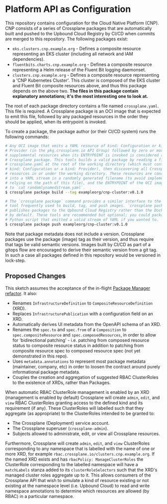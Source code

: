 # Platform API as Configuration

This repository contains configuration for the Cloud Native Platform (CNP). CNP
consists of a series of Crossplane packages that are automatically built and
pushed to the Upbound Cloud Registry by CI/CD when commits are merged to this
repository. The following packages exist:

* `eks.clusters.cnp.example.org` - Defines a composite resource representing an
  EKS cluster (including all network and IAM dependencies).
* `fluentbits.charts.cnp.example.org` - Defines a composite resource
  representing a Helm release of the Fluent Bit logging daemonset.
* `clusters.cnp.example.org` - Defines a composite resource representing a 'CNP
  Kubernetes Cluster'. This cluster is composed of the EKS cluster and Fluent
  Bit composite resources above, and thus this package depends on the above two.
  **The files in this package contain explanatory annotations; it's the most
  interesting one to look at.**

The root of each package directory contains a file named `crossplane.yaml`. This
file is required. A Crossplane package is an OCI image that is expected to emit
this file, followed by any packaged resources in the order they should be
applied, when its entrypoint is invoked.

To create a package, the package author (or their CI/CD system) runs the
following commands:

```bash
# Any OCI image that omits a YAML resource of kind: Configuration or kind:
# Provider (in the pkg.crossplane.io API Group) followed by zero or more
# supplemental resources when its ENTRYPOINT is invoked is considered a valid
# Crossplane package. This tools builds a valid package by reading a file named
# crossplane.yaml at the root of the working directory (which must contain a
# kind: Configuration or a kind: Provider), then discovering all Crossplane
# resources in or under the working directory. These resources are concatenated
# into a YAML stream in a randomly generated filename (to avoid implementations
# relying on the path of this file), and the ENTRYPOINT of the OCI image is set
# to `cat randomlynamedstream.yaml`.
$ crossplane package build --tag exampleorg/cnp-cluster:v0.1.0

# The `crossplane package` command provides a similar interface to the `docker`
# tool frequently used to build, tag, and push images. `crossplane package`
# publishes packages to the Upbound Cloud Registry rather than the Docker Hub
# by default. These tools are recommended but optional; you could package a
# Python script that emitted a valid stream of YAML if you wanted to.
$ crossplane package push exampleorg/cnp-cluster:v0.1.0
```

Note that package metadata does not include a version. Crossplane packages use
the package (image) tag as their version, and thus require that tags be valid
semantic versions. Images built by CI/CD as part of a gitops flow are encouraged
to derive their semantic version from a git tag. In such a case all packages
defined in this repository would be versioned in lock-step.

## Proposed Changes

This sketch assumes the acceptance of the in-flight [Package Manager refactor].
It also:

* Renames `InfrastructureDefinition` to `CompositeResourceDefinition` (XRD).
* Replaces `InfrastructurePublication` with a configuration field on an XRD.
* Automatically derives UI metadata from the OpenAPI schema of an XRD.
* Renames the `spec.to` and `spec.from` of a `Composition` to
  `spec.compositeResource` and `spec.composedResources`, in order to allow for
  'bidirectional patching' - i.e. patching from composed resource status to
  composite resource status in addition to patching from composite resource spec
  to composed resource spec (not yet demonstrated in this repo).
* Uses `metadata.annotations` to represent most package metadata (maintainer,
  company, etc) in order to loosen the contract around purely informational
  package metadata.
* Couples the creation and aggregation of suggested RBAC ClusterRoles to the
  existence of XRDs, rather than Packages.

When automatic RBAC ClusterRole management is enabled by an XRD (management is
enabled by default) Crossplane will create `admin`, `edit`, and `view` RBAC
ClusterRoles granting access to the defined kind and its requirement (if any).
These ClusterRoles will labelled such that they aggregate (as appropriate) to
the ClusterRoles intended to be granted to:

* The Crossplane (Deployment) service account.
* The Crossplane superuser (`crossplane-admin`).
* Subjects allowed to administrate, edit, or view all Crossplane resources.

Furthermore, Crossplane will create `admin`, `edit`, and `view` ClusterRoles
corresponding to any namespace that is labelled with the name of one or more
XRD, for example `rbac.crossplane.io/clusters.cnp.example.org`. If the named XRD
exists and has `rbacPolicy: ManageClusterRoles` the ClusterRole corresponding to
the labelled namespace will have a `matchLabels` stanza added to its
`clusterRoleSelectors` such that the XRD's managed cluster roles aggregate up
to it. This allows consumers of the Crossplane API that wish to simulate a
kind of resource existing or not existing at the namespace level (i.e. Upbound
Cloud) to read and write namespace annotations to determine which resources are
allowed (by RBAC) in a particular namespace.

[Package Manager refactor]: https://github.com/crossplane/crossplane/pull/1616
